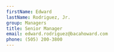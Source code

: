 ```yaml
---
firstName: Edward
lastName: Rodriguez, Jr.
group: Managers
title: Senior Manager
email: edward.rodriguez@bacahoward.com
phone: (505) 200-3800
---
```

